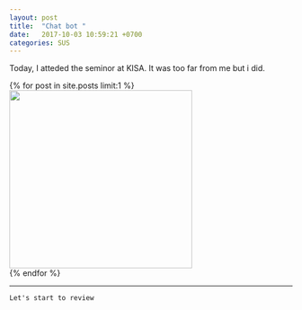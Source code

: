 ```yaml
---
layout: post
title:  "Chat bot "
date:   2017-10-03 10:59:21 +0700
categories: SUS
---
```

Today, I atteded the seminor at KISA. It was too far from me but i did.

{% for post in site.posts limit:1 %}
<img src="https://paypulse.github.io/assets/images/seminor.png" width="325" height="317"/>  
{% endfor %}

---
`Let's start to review`
